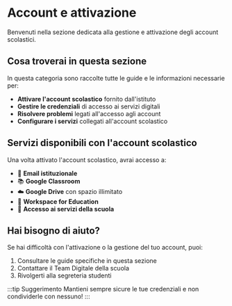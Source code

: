 # Account e attivazione

Benvenuti nella sezione dedicata alla gestione e attivazione degli account scolastici.

## Cosa troverai in questa sezione

In questa categoria sono raccolte tutte le guide e le informazioni necessarie per:

- **Attivare l'account scolastico** fornito dall'istituto
- **Gestire le credenziali** di accesso ai servizi digitali
- **Risolvere problemi** legati all'accesso agli account
- **Configurare i servizi** collegati all'account scolastico

## Servizi disponibili con l'account scolastico

Una volta attivato l'account scolastico, avrai accesso a:

- 📧 **Email istituzionale**
- 📚 **Google Classroom**
- ☁️ **Google Drive** con spazio illimitato
- 📄 **Workspace for Education**
- 🔐 **Accesso ai servizi della scuola**

## Hai bisogno di aiuto?

Se hai difficoltà con l'attivazione o la gestione del tuo account, puoi:

1. Consultare le guide specifiche in questa sezione
2. Contattare il Team Digitale della scuola
3. Rivolgerti alla segreteria studenti

:::tip Suggerimento
Mantieni sempre sicure le tue credenziali e non condividerle con nessuno!
:::